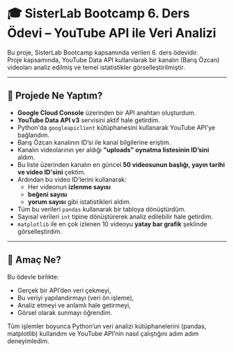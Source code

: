 # 🎓 SisterLab Bootcamp 6. Ders Ödevi – YouTube API ile Veri Analizi

Bu proje, SisterLab Bootcamp kapsamında verilen 6. ders ödevidir.  
Proje kapsamında, YouTube Data API kullanılarak bir kanalın (Barış Özcan) videoları analiz edilmiş ve temel istatistikler görselleştirilmiştir.

---

## 📌 Projede Ne Yaptım?

- **Google Cloud Console** üzerinden bir API anahtarı oluşturdum.
- **YouTube Data API v3** servisini aktif hale getirdim.
- Python'da `googleapiclient` kütüphanesini kullanarak YouTube API'ye bağlandım.
- Barış Özcan kanalının ID’si ile kanal bilgilerine eriştim.
- Kanalın videolarının yer aldığı **"uploads" oynatma listesinin ID’sini** aldım.
- Bu liste üzerinden kanalın en güncel **50 videosunun başlığı, yayın tarihi ve video ID'sini** çektim.
- Ardından bu video ID’lerini kullanarak:
  - Her videonun **izlenme sayısı**
  - **beğeni sayısı**
  - **yorum sayısı** gibi istatistikleri aldım.
- Tüm bu verileri `pandas` kullanarak bir tabloya dönüştürdüm.
- Sayısal verileri `int` tipine dönüştürerek analiz edilebilir hale getirdim.
- `matplotlib` ile en çok izlenen 10 videoyu **yatay bar grafik** şeklinde görselleştirdim.

---

## 🎯 Amaç Ne?

Bu ödevle birlikte:

- Gerçek bir API’den veri çekmeyi,
- Bu veriyi yapılandırmayı (veri ön işleme),
- Analiz etmeyi ve anlamlı hale getirmeyi,
- Görsel olarak sunmayı öğrendim.

Tüm işlemler boyunca Python’un veri analizi kütüphanelerini (pandas, matplotlib) kullandım ve YouTube API’nin nasıl çalıştığını adım adım deneyimledim.
